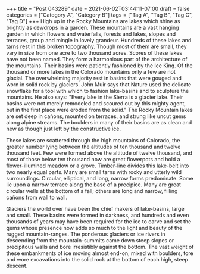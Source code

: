 +++
title = "Post 043289"
date = 2021-06-02T03:44:11-07:00
draft = false
categories = ["Category A", "Category B"]
tags = ["Tag A", "Tag B", "Tag C", "Tag D"]
+++
High up in the Rocky Mountains are lakes which shine as brightly as dewdrops in a garden. These mountains are a vast hanging garden in which flowers and waterfalls, forests and lakes, slopes and terraces, group and mingle in lovely grandeur. Hundreds of these lakes and tarns rest in this broken topography. Though most of them are small, they vary in size from one acre to two thousand acres. Scores of these lakes have not been named. They form a harmonious part of the architecture of the mountains. Their basins were patiently fashioned by the Ice King. Of the thousand or more lakes in the Colorado mountains only a few are not glacial. The overwhelming majority rest in basins that were gouged and worn in solid rock by glaciers. John Muir says that Nature used the delicate snowflake for a tool with which to fashion lake-basins and to sculpture the mountains. He also says: "Every lake in the Sierra is a glacier lake. Their basins were not merely remodeled and scoured out by this mighty agent, but in the first place were eroded from the solid." The Rocky Mountain lakes are set deep in cañons, mounted on terraces, and strung like uncut gems along alpine streams. The boulders in many of their basins are as clean and new as though just left by the constructive ice.

These lakes are scattered through the high mountains of Colorado, the greater number lying between the altitudes of ten thousand and twelve thousand feet. Few were formed above the altitude of twelve thousand, and most of those below ten thousand now are great flowerpots and hold a flower-illumined meadow or a grove. Timber-line divides this lake-belt into two nearly equal parts. Many are small tarns with rocky and utterly wild surroundings. Circular, elliptical, and long, narrow forms predominate. Some lie upon a narrow terrace along the base of a precipice. Many are great circular wells at the bottom of a fall; others are long and narrow, filling cañons from wall to wall.

Glaciers the world over have been the chief makers of lake-basins, large and small. These basins were formed in darkness, and hundreds and even thousands of years may have been required for the ice to carve and set the gems whose presence now adds so much to the light and beauty of the rugged mountain-ranges. The ponderous glaciers or ice rivers in descending from the mountain-summits came down steep slopes or precipitous walls and bore irresistibly against the bottom. The vast weight of these embankments of ice moving almost end-on, mixed with boulders, tore and wore excavations into the solid rock at the bottom of each high, steep descent.
